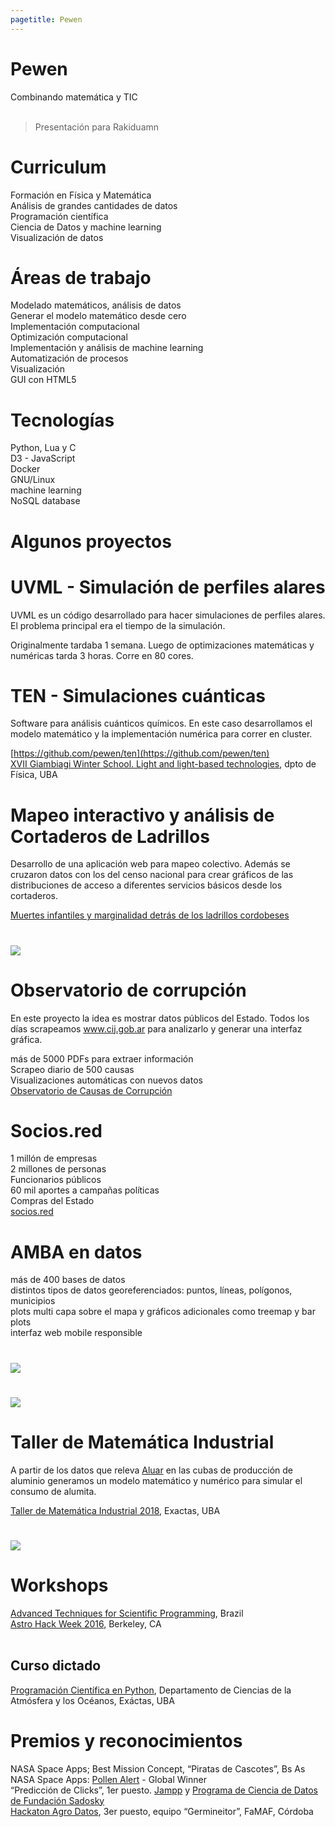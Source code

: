 ```yaml
---
pagetitle: Pewen
---
```


# Pewen
Combinando matemática y TIC
<br><br>

> Presentación para Rakiduamn

# Curriculum
Formación en Física y Matemática<br>
Análisis de grandes cantidades de datos<br>
Programación científica<br>
Ciencia de Datos y machine learning<br>
Visualización de datos<br>


# Áreas de trabajo
 Modelado matemáticos, análisis de datos<br>
 Generar el modelo matemático desde cero<br>
 Implementación computacional<br>
 Optimización computacional<br>
 Implementación y análisis de machine learning<br>
 Automatización de procesos<br>
 Visualización<br>
 GUI con HTML5

# Tecnologías
 Python, Lua y C<br>
 D3 - JavaScript<br>
 Docker<br>
 GNU/Linux<br>
 machine learning<br>
 NoSQL database

# Algunos proyectos

# UVML - Simulación de perfiles alares
UVML es un código desarrollado para hacer simulaciones de perfiles alares. El problema principal era el tiempo de la simulación.

Originalmente tardaba 1 semana. Luego de optimizaciones matemáticas y numéricas tarda 3 horas. Corre en 80 cores.

# TEN - Simulaciones cuánticas
Software para análisis cuánticos químicos. En este caso desarrollamos el modelo matemático y la implementación numérica para correr en cluster.

[https://github.com/pewen/ten](https://github.com/pewen/ten)<br>
[XVII Giambiagi Winter School. Light and light-based technologies](https://github.com/pewen/ten.extras/raw/master/2015_Giambiagi/poster_Giambiani.compressed.pdf), dpto de Física, UBA

# Mapeo interactivo y análisis de Cortaderos de Ladrillos
Desarrollo de una aplicación web para mapeo colectivo. Además se cruzaron datos con los del censo nacional para crear gráficos de las distribuciones de acceso a diferentes servicios básicos desde los cortaderos.

[Muertes infantiles y marginalidad detrás de los ladrillos cordobeses]( https://www.chequeado.com/investigacion/muertes-infantiles-y-marginalidad-detras-de-los-ladrillos-cordobeses/)

# ![](img/cortaderos.jpeg)

# Observatorio de corrupción
En este proyecto la idea es mostrar datos públicos del Estado. Todos los días scrapeamos www.cij.gob.ar para analizarlo y generar una interfaz gráfica.

más de 5000 PDFs para extraer información<br>
Scrapeo diario de 500 causas<br>
Visualizaciones automáticas con nuevos datos<br>
[Observatorio de Causas de Corrupción](http://conocimientoabierto.org/observatorio-corrupcion/)

# Socios.red
1 millón de empresas<br>
2 millones de personas<br>
Funcionarios públicos<br>
60 mil aportes a campañas políticas<br>
Compras del Estado <br>
[socios.red](https://secret-device-211719.appspot.com/)

# AMBA en datos
más de 400 bases de datos<br>
distintos tipos de datos georeferenciados: puntos, líneas, polígonos, municipios<br>
plots multi capa sobre el mapa y gráficos adicionales como treemap y bar plots<br>
interfaz web mobile responsible

# ![](img/Screenshot_2019-04-27_10-24-06.png)

# ![](img/Screenshot_2019-04-27_10-25-58.png)

# Taller de Matemática Industrial
A partir de los datos que releva [Aluar](https://www.aluar.com.ar/) en las cubas de producción de aluminio generamos un modelo matemático y numérico para simular el consumo de alumita.

[Taller de Matemática Industrial 2018](http://mate.dm.uba.ar/~tami2018/), Exactas, UBA

# ![](img/tami2019.png)

# Workshops
[Advanced Techniques for Scientific Programming](http://indico.ictp.it/event/a14258/), Brazil<br>
[Astro Hack Week 2016](http://astrohackweek.org/2016/), Berkeley, CA<br><br>

## Curso dictado
[Programación Científica en Python](https://pewen.tk/wpc/), Departamento de Ciencias de la Atmósfera y los Océanos, Exáctas, UBA

# Premios y reconocimientos
NASA Space Apps; Best Mission Concept, “Piratas de Cascotes”, Bs As<br>
NASA Space Apps: [Pollen Alert](https://youtu.be/9M91NDIaKHo) - Global Winner<br>
“Predicción de Clicks”, 1er puesto. [Jampp](https://jampp.com/) y [Programa de Ciencia de Datos de Fundación Sadosky](http://www.fundacionsadosky.org.ar/programas/pcd/)<br>
[Hackaton Agro Datos](http://www.fundacionsadosky.org.ar/agrodatos/), 3er puesto, equipo “Germineitor”, FaMAF, Córdoba
